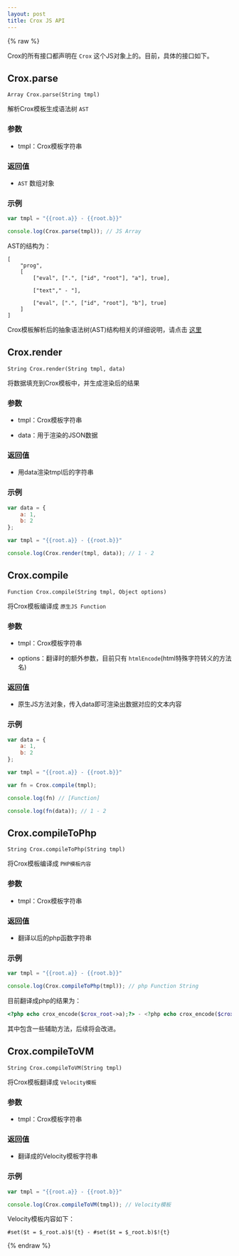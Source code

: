 ```yaml
---
layout: post
title: Crox JS API
---
```


{% raw %}

Crox的所有接口都声明在 `Crox` 这个JS对象上的。目前，具体的接口如下。

## Crox.parse

`Array Crox.parse(String tmpl)`

解析Crox模板生成语法树 `AST`

### 参数

- tmpl：Crox模板字符串

### 返回值

- `AST` 数组对象

### 示例

```js
var tmpl = "{{root.a}} - {{root.b}}"

console.log(Crox.parse(tmpl)); // JS Array
```

AST的结构为：

```
[
    "prog",
    [
        ["eval", [".", ["id", "root"], "a"], true],

        ["text"," - "],
        
        ["eval", [".", ["id", "root"], "b"], true]
    ]
]
```

Crox模板解析后的抽象语法树(AST)结构相关的详细说明，请点击 [这里](/crox/apis/ast)

## Crox.render

`String Crox.render(String tmpl, data)`

将数据填充到Crox模板中，并生成渲染后的结果

### 参数

- tmpl：Crox模板字符串

- data：用于渲染的JSON数据

### 返回值

- 用data渲染tmpl后的字符串

### 示例

```js
var data = {
    a: 1,
    b: 2
};

var tmpl = "{{root.a}} - {{root.b}}"

console.log(Crox.render(tmpl, data)); // 1 - 2
```

## Crox.compile

`Function Crox.compile(String tmpl, Object options)`

将Crox模板编译成 `原生JS Function`

### 参数

- tmpl：Crox模板字符串

- options：翻译时的额外参数，目前只有 `htmlEncode`(html特殊字符转义的方法名)

### 返回值

- 原生JS方法对象，传入data即可渲染出数据对应的文本内容

### 示例

```js
var data = {
    a: 1,
    b: 2
};

var tmpl = "{{root.a}} - {{root.b}}"

var fn = Crox.compile(tmpl);

console.log(fn) // [Function]

console.log(fn(data)); // 1 - 2
```

## Crox.compileToPhp

`String Crox.compileToPhp(String tmpl)`

将Crox模板编译成 `PHP模板内容`

### 参数

- tmpl：Crox模板字符串

### 返回值

- 翻译以后的php函数字符串

### 示例

```js
var tmpl = "{{root.a}} - {{root.b}}"

console.log(Crox.compileToPhp(tmpl)); // php Function String
```

目前翻译成php的结果为：

```php
<?php echo crox_encode($crox_root->a);?> - <?php echo crox_encode($crox_root->b);?>
```

其中包含一些辅助方法，后续将会改进。

## Crox.compileToVM

`String Crox.compileToVM(String tmpl)`

将Crox模板翻译成 `Velocity模板`

### 参数

- tmpl：Crox模板字符串

### 返回值

- 翻译成的Velocity模板字符串

### 示例

```js
var tmpl = "{{root.a}} - {{root.b}}"

console.log(Crox.compileToVM(tmpl)); // Velocity模板
```

Velocity模板内容如下：

```
#set($t = $_root.a)$!{t} - #set($t = $_root.b)$!{t}
```
{% endraw %}
